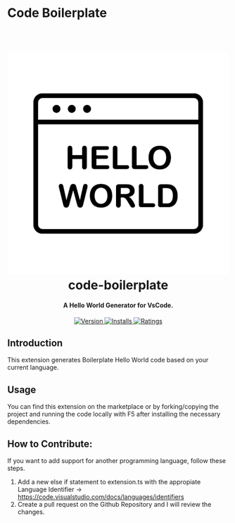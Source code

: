 # Code Boilerplate

<h1 align="center">
  <br>
  <a href="https://marketplace.visualstudio.com/items?itemName=HarryHopkinson.code-boilerplate&ssr=false#overview">
    <img src="https://raw.githubusercontent.com/Harry-Hopkinson/code-boilerplate/master/images/icon.jpg">
  </a>
  <br>
  code-boilerplate
  <br>
</h1>

<h4 align="center">A Hello World Generator for VsCode.</h4>

<p align="center">
  <a href="https://marketplace.visualstudio.com/items?itemName=HarryHopkinson.code-boilerplate">
    <img src="https://vsmarketplacebadge.apphb.com/version-short/HarryHopkinson.code-boilerplate.svg?style=flat-square" alt="Version">
  </a>
  <a href="https://marketplace.visualstudio.com/items?itemName=HarryHopkinson.code-boilerplate">
    <img src="https://vsmarketplacebadge.apphb.com/installs/HarryHopkinson.code-boilerplate.svg?style=flat-square" alt="Installs">
  </a>
  <a href="https://marketplace.visualstudio.com/items?itemName=HarryHopkinson.code-boilerplate">
    <img src="https://vsmarketplacebadge.apphb.com/rating/HarryHopkinson.code-boilerplate.svg?style=flat-square" alt="Ratings">
  </a>
</p>

## Introduction
This extension generates Boilerplate Hello World code based on your current language.

## Usage
You can find this extension on the marketplace or by forking/copying the project and running the code locally with F5 after installing the necessary dependencies.

## How to Contribute:
If you want to add support for another programming language, follow these steps.
1. Add a new else if statement to extension.ts with the appropiate Language Identifier -> https://code.visualstudio.com/docs/languages/identifiers
2. Create a pull request on the Github Repository and I will review the changes.